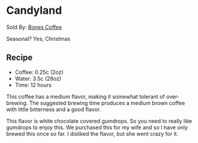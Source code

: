 # Candyland
Sold By: [Bones Coffee](https://www.bonescoffee.com/products/christmas-candy-land-by-bones-coffee-company-12oz)

Seasonal? Yes; Christmas

## Recipe
  * Coffee: 0.25c (2oz)
  * Water: 3.5c (28oz)
  * Time: 12 hours

This coffee has a medium flavor, making it somewhat tolerant of over-brewing. The suggested brewing time produces a medium brown coffee with little bitterness and a good flavor.

This flavor is white chocolate covered gumdrops. So you need to really like gumdrops to enjoy this. We purchased this for my wife and so I have only brewed this once so far. I disliked the flavor, but she went crazy for it.
